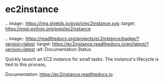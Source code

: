 # ec2instance


.. image:: https://img.shields.io/pypi/v/ec2instance.svg
        :target: https://pypi.python.org/pypi/ec2instance

.. image:: https://readthedocs.org/projects/ec2instance/badge/?version=latest
        :target: https://ec2instance.readthedocs.io/en/latest/?version=latest
        :alt: Documentation Status

Quickly launch an EC2 instance for small tasks. The instance's lifecycle is tied to this process,


Documentation: https://ec2instance.readthedocs.io.

